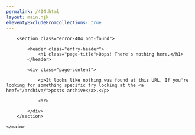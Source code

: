```yaml
---
permalink: /404.html
layout: main.njk
eleventyExcludeFromCollections: true
---
```


<div id="primary" class="content-area">
    <main id="main" class="site-main" role="main">

        <section class="error-404 not-found">

            <header class="entry-header">
                <h1 class="page-title">Oops! There's nothing here.</h1>
            </header>

            <div class="page-content">

                <p>It looks like nothing was found at this URL. If you're looking for something specific try looking at the <a href="/archive/">posts archive</a>.</p>

                <hr>

            </div>
        </section>

    </main>

</div>
